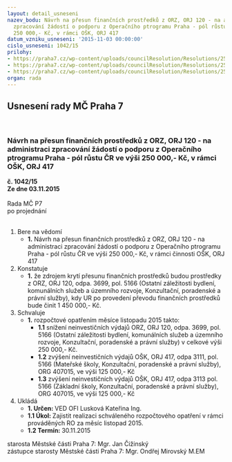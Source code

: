 ```yaml
---
layout: detail_usneseni
nazev_bodu: Návrh na přesun finančních prostředků z ORZ, ORJ 120 - na administraci
  zpracování žádostí o podporu z Operačního ptrogramu Praha - pól růstu ČR ve výši
  250 000,- Kč, v rámci OŠK, ORJ 417
datum_vzniku_usneseni: '2015-11-03 00:00:00'
cislo_usneseni: 1042/15
prilohy:
- https://praha7.cz/wp-content/uploads/councilResolution/Resolutions/25807/70-15-p%c5%99%c3%adloha_1_-_d%c5%afvodov%c3%a1_zpr%c3%a1va.doc
- https://praha7.cz/wp-content/uploads/councilResolution/Resolutions/25807/70-15-p%c5%99%c3%adloha_2_-_text_vzvy_001_4.1_final.pdf
- https://praha7.cz/wp-content/uploads/councilResolution/Resolutions/25807/70-15-p%c5%99%c3%adloha_%c4%8d._3_-_is_o%c5%a1k_(119)_-_po%c5%beadavek_na_proveden%c3%ad_ro.doc
organ: rada
---
```

<div id="ucUsn_pList" class="usn">
	<span><h2>Usnesení rady MČ Praha 7 </h2>
<br></span><div class="standBody">
<span><h3>Návrh na přesun finančních prostředků z ORZ, ORJ 120 - na administraci zpracování žádostí o podporu z Operačního ptrogramu Praha - pól růstu ČR ve výši 250 000,- Kč, v rámci OŠK, ORJ 417</h3></span><div class="center">
		<strong>č. 1042/15</strong><br>
	</div>
<div class="center">
		<strong>Ze dne 03.11.2015</strong><br><br>
	</div>Rada MČ P7<br> po projednání<br><br><ol>
<li>Bere na vědomí<ul><li>
<strong>1.</strong> Návrh na přesun finančních prostředků z ORZ, ORJ 120 - na administraci zpracování žádostí o podporu z Operačního ptrogramu Praha - pól růstu ČR ve výši 250 000,- Kč, v rámci činnosti OŠK, ORJ 417</li></ul>
</li>
<li>Konstatuje<ul><li>
<strong>1.</strong> že zdrojem krytí přesunu finančních prostředků budou prostředky z ORZ, ORJ 120, odpa. 3699, pol. 5166 (Ostatní záležitosti bydlení, komunálních služeb a územního rozvoje, Konzultační, poradenské a právní služby), kdy UR po provedení převodu finančních prostředků bude činit 1 450 000,- Kč. </li></ul>
</li>
<li>Schvaluje<ul><li>
<strong>1.</strong> rozpočtové opatřením měsíce listopadu  2015 takto:<ul>
<li>
<strong>1.1</strong> snížení neinvestičních výdajů ORZ, ORJ 120, odpa. 3699, pol. 5166 (Ostatní záležitosti bydlení, komunálních služeb a územního rozvoje, Konzultační, poradenské a právní služby) v celkové výši 250 000,- Kč.</li>
<li>
<strong>1.2</strong> zvýšení neinvestičních výdajů OŠK, ORJ 417, odpa 3111, pol. 5166 (Mateřské školy, Konzultační, poradenské a právní služby), ORG 407015, ve výši 125 000,- Kč</li>
<li>
<strong>1.3</strong> zvýšení neinvestičních výdajů OŠK, ORJ 417, odpa 3113 pol. 5166 (Základní školy, Konzultační, poradenské a právní služby), ORG 407015, ve výši 125 000,- Kč</li>
</ul>
</li></ul>
</li>
<li>Ukládá<ul>
<li>
<strong>1. Určen: </strong>VED OFI Lusková Kateřina Ing.</li>
<li>
<strong>1.1 Úkol: </strong>Zajistit realizaci schváleného rozpočtového opatření v rámci prováděných RO za měsíc listopad 2015.</li>
<li>
<strong>1.2 Termín: </strong>30.11.2015</li>
</ul>
</li>
</ol>starosta Městské části Praha 7: Mgr. Jan Čižinský<br>zástupce starosty Městské části Praha 7: Mgr. Ondřej Mirovský M.EM 
</div>
</div>